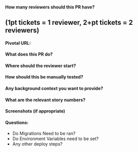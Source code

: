 #### How many reviewers should this PR have?
## (1pt tickets = 1 reviewer, 2+pt tickets = 2 reviewers)


#### Pivotal URL:
#### What does this PR do?
#### Where should the reviewer start?
#### How should this be manually tested?
#### Any background context you want to provide?
#### What are the relevant story numbers?
#### Screenshots (if appropriate)
#### Questions:
  - Do Migrations Need to be ran?
  - Do Environment Variables need to be set?
  - Any other deploy steps?
